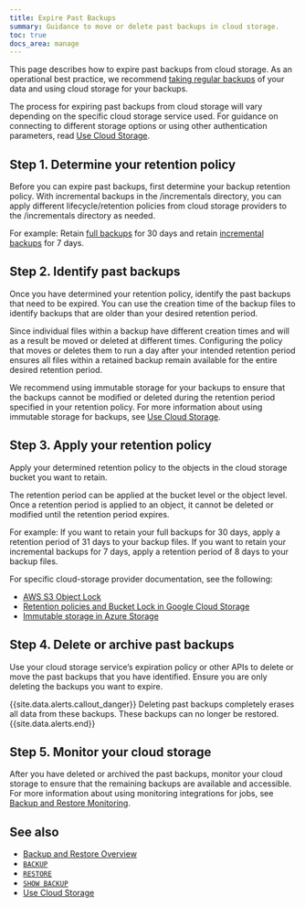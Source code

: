 ```yaml
---
title: Expire Past Backups
summary: Guidance to move or delete past backups in cloud storage. 
toc: true
docs_area: manage
---
```


This page describes how to expire past backups from cloud storage. As an operational best practice, we recommend [taking regular backups](take-full-and-incremental-backups.html) of your data and using cloud storage for your backups.

The process for expiring past backups from cloud storage will vary depending on the specific cloud storage service used. For guidance on connecting to different storage options or using other authentication parameters, read [Use Cloud Storage](use-cloud-storage.html).

## Step 1. Determine your retention policy

Before you can expire past backups, first determine your backup retention policy. With incremental backups in the /incrementals directory, you can apply different lifecycle/retention policies from cloud storage providers to the /incrementals directory as needed.

For example: Retain [full backups](take-full-and-incremental-backups.html#full-backups) for 30 days and retain [incremental backups](take-full-and-incremental-backups.html#incremental-backups) for 7 days. 

## Step 2. Identify past backups

Once you have determined your retention policy, identify the past backups that need to be expired. You can use the creation time of the backup files to identify backups that are older than your desired retention period.

Since individual files within a backup have different creation times and will as a result be moved or deleted at different times. Configuring the policy that moves or deletes them to run a day after your intended retention period ensures all files within a retained backup remain available for the entire desired retention period.

We recommend using immutable storage for your backups to ensure that the backups cannot be modified or deleted during the retention period specified in your retention policy. For more information about using immutable storage for backups, see [Use Cloud Storage](use-cloud-storage.html#immutable-storage).   

## Step 3. Apply your retention policy

Apply your determined retention policy to the objects in the cloud storage bucket you want to retain. 

The retention period can be applied at the bucket level or the object level. Once a retention period is applied to an object, it cannot be deleted or modified until the retention period expires. 

For example: If you want to retain your full backups for 30 days, apply a retention period of 31 days to your backup files. If you want to retain your incremental backups for 7 days, apply a retention period of 8 days to your backup files. 

For specific cloud-storage provider documentation, see the following:

- [AWS S3 Object Lock](https://docs.aws.amazon.com/AmazonS3/latest/userguide/object-lock.html)
- [Retention policies and Bucket Lock in Google Cloud Storage](https://cloud.google.com/storage/docs/bucket-lock)
- [Immutable storage in Azure Storage](https://docs.microsoft.com/azure/storage/blobs/immutable-storage-overview)

## Step 4. Delete or archive past backups

Use your cloud storage service’s expiration policy or other APIs to delete or move the past backups that you have identified. Ensure you are only deleting the backups you want to expire. 

{{site.data.alerts.callout_danger}}
Deleting past backups completely erases all data from these backups. These backups can no longer be restored. 
{{site.data.alerts.end}}

## Step 5. Monitor your cloud storage

After you have deleted or archived the past backups, monitor your cloud storage to ensure that the remaining backups are available and accessible. For more information about using monitoring integrations for jobs, see [Backup and Restore Monitoring](backup-and-restore-monitoring.html).  

## See also

- [Backup and Restore Overview](backup-and-restore-overview.html)
- [`BACKUP`](backup.html)
- [`RESTORE`](restore.html)
- [`SHOW BACKUP`](show-backup.html)
- [Use Cloud Storage](use-cloud-storage.html)